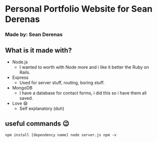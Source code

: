 # Personal Portfolio Website for Sean Derenas
### Made by: Sean Derenas

## What is it made with?
- Node.js
    - I wanted to worth with Node more and i like it better the Ruby on Rails.
- Express
    - Used for server stuff, routing, boring stuff.
- MongoDB
    - I have a database for contact forms, i did this so i have them all saved.
- Love :smile:
    - Self explanatory (duh)

## useful commands :wink:
`
npm install [dependency name]
node server.js
npm -v
`


